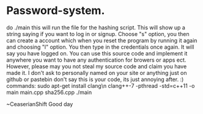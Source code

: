 # Password-system.
do ./main
this will run the file for the hashing script. 
This will show up a string saying if you want to log in or signup. 
Choose "s" option, you then can create a account which when you reset the program by running it again and choosing "l" option. 
You then type in the credentials once again. It will say you have logged on. 
You can use this source code and implement it anywhere you want to have any authentication for browers or apps ect. However, please may you not steal my source code and claim you have made it.
I don't ask to personally named on your site or anything just on github or pastebin don't say this is your code, its just annoying after. :)
commands:
sudo apt-get install clang\n
clang++-7 -pthread -std=c++11 -o main main.cpp sha256.cpp
./main

~CeaserianShift Good day
